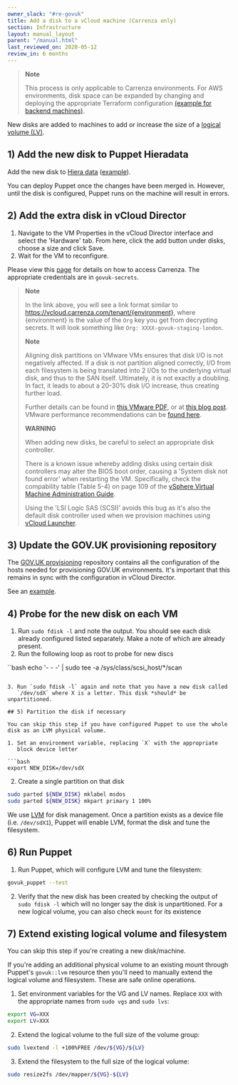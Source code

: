 ```yaml
---
owner_slack: "#re-govuk"
title: Add a disk to a vCloud machine (Carrenza only)
section: Infrastructure
layout: manual_layout
parent: "/manual.html"
last_reviewed_on: 2020-05-12
review_in: 6 months
---
```


> **Note**
>
> This process is only applicable to Carrenza environments.
> For AWS environments, disk space can be expanded by changing
> and deploying the appropriate Terraform configuration
> [(example for backend machines)](https://github.com/alphagov/govuk-aws/blob/master/terraform/projects/app-backend/main.tf#L204).

New disks are added to machines to add or increase the size of a
[logical volume (LV)][logical-volume-wiki].

## 1) Add the new disk to Puppet Hieradata

Add the new disk to
[Hiera data](https://github.com/alphagov/govuk-puppet/tree/master/hieradata)
([example](https://github.com/alphagov/govuk-puppet/commit/73531ea7a7c28cbbb1c04f41ec5da53b4ff591d2)).

You can deploy Puppet once the changes have been merged in. However, until the
disk is configured, Puppet runs on the machine will result in errors.

## 2) Add the extra disk in vCloud Director

1. Navigate to the VM Properties in the vCloud Director interface and
   select the 'Hardware' tab. From here, click the add button under
   disks, choose a size and click Save.
2. Wait for the VM to reconfigure.

Please view this [page](connect-to-vcloud-director.html) for details on how to access Carrenza. The appropriate credentials are in `govuk-secrets`.

> **Note**
>
> In the link above, you will see a link format similar to https://vcloud.carrenza.com/tenant/{environment}, where {environment} is the value of the `Org` key you get from decrypting secrets. It will look something like `Org: XXXX-govuk-staging-london`.
>
> **Note**
>
> Aligning disk partitions on VMware VMs ensures that disk I/O is not
> negatively affected. If a disk is not partition aligned correctly, I/O
> from each filesystem is being translated into 2 I/Os to the
> underlying virtual disk, and thus to the SAN itself. Ultimately, it is
> not exactly a doubling. In fact, it leads to about a 20-30% disk I/O
> increase, thus creating further load.
>
> Further details can be found in [this VMware
> PDF](http://www.vmware.com/pdf/esx3_partition_align.pdf), or at [this
> blog
> post](http://blogs.vmware.com/vsphere/2011/08/guest-os-partition-alignment.html).
> VMware performance recommendations can be [found
> here](http://www.vmware.com/pdf/Perf_Best_Practices_vSphere5.0.pdf).
>
> **WARNING**
>
> When adding new disks, be careful to select an appropriate disk
> controller.
>
> There is a known issue whereby adding disks using certain disk
> controllers may alter the BIOS boot order, causing a 'System disk not
> found error' when restarting the VM. Specifically, check the
> compability table (Table 5-4) on page 109 of the [vSphere Virtual
> Machine Administration
> Guide](http://pubs.vmware.com/vsphere-55/topic/com.vmware.ICbase/PDF/vsphere-esxi-vcenter-server-551-virtual-machine-admin-guide.pdf).
>
> Using the 'LSI Logic SAS (SCSI)' avoids this bug as it's also the
> default disk controller used when we provision machines using [vCloud
> Launcher](http://rubygems.org/gems/vcloud-launcher).

## 3) Update the GOV.UK provisioning repository

The [GOV.UK provisioning](https://github.com/alphagov/govuk-provisioning)
repository contains all the configuration of the hosts needed for provisioning
GOV.UK environments. It's important that this remains in sync with the
configuration in vCloud Director.

See an [example](https://github.com/alphagov/govuk-provisioning/pull/17/files).

## 4) Probe for the new disk on each VM

1. Run `sudo fdisk -l` and note the output. You should see each disk
   already configured listed separately. Make a note of which are
   already present.
2. Run the following loop as root to probe for new discs

``bash
echo '- - -' | sudo tee -a /sys/class/scsi_host/*/scan
```

3. Run `sudo fdisk -l` again and note that you have a new disk called
   `/dev/sdX` where X is a letter. This disk *should* be unpartitioned.

## 5) Partition the disk if necessary

You can skip this step if you have configured Puppet to use the whole
disk as an LVM physical volume.

1. Set an environment variable, replacing `X` with the appropriate
   block device letter

```bash
export NEW_DISK=/dev/sdX
```

2. Create a single partition on that disk

```bash
sudo parted ${NEW_DISK} mklabel msdos
sudo parted ${NEW_DISK} mkpart primary 1 100%
```

We use [LVM](https://wiki.ubuntu.com/Lvm) for disk management. Once a
partition exists as a device file (i.e. `/dev/sdX1`), Puppet will enable
LVM, format the disk and tune the filesystem.

## 6) Run Puppet

1. Run Puppet, which will configure LVM and tune the filesystem:

```bash
govuk_puppet --test
```

2. Verify that the new disk has been created by checking the output of
   `sudo fdisk -l` which will no longer say the disk is unpartitioned. For a
   new logical volume, you can also check `mount` for its existence

## 7) Extend existing logical volume and filesystem

You can skip this step if you're creating a new disk/machine.

If you're adding an additional physical volume to an existing mount
through Puppet's `govuk::lvm` resource then you'll need to manually
extend the logical volume and filesystem. These are safe online
operations.

1. Set environment variables for the VG and LV names. Replace `XXX`
   with the appropriate names from `sudo vgs` and `sudo lvs`:

```bash
export VG=XXX
export LV=XXX
```

2. Extend the logical volume to the full size of the volume group:

```bash
sudo lvextend -l +100%FREE /dev/${VG}/${LV}
```

3. Extend the filesystem to the full size of the logical volume:

```bash
sudo resize2fs /dev/mapper/${VG}-${LV}
```

[logical-volume-wiki]: https://en.wikipedia.org/wiki/Logical_volume_management
